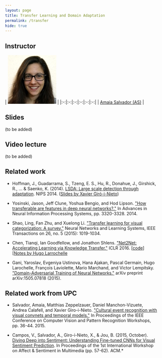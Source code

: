 ```yaml
---
layout: page
title: Transfer Learning and Domain Adaptation
permalink: /transfer
hide: true
---
```


## Instructor

| ![AmaiaSalvador][AmaiaSalvador-photo]  |
|:-:|:-:|:-:|:-:|:-:|:-:|
 | [Amaia Salvador (AS)][AmaiaSalvador-web] |

[AmaiaSalvador-web]: https://imatge.upc.edu/web/people/amaia-salvador

[AmaiaSalvador-photo]: img/instructors/AmaiaSalvador.jpg "Amaia Salvador"

## Slides

(to be added)

## Video lecture

(to be added)


## Related work

* Hoffman, J., Guadarrama, S., Tzeng, E. S., Hu, R., Donahue, J., Girshick, R., ... &amp; Saenko, K. (2014). [LSDA: Large scale detection through adaptation](http://lsda.berkeleyvision.org/). NIPS 2014. ([Slides by Xavier Giró-i-Nieto](https://docs.google.com/presentation/d/1Z8T6cnAnkkcc1GSvLD9tpOivJGXCOV85M3GHbtXzgbY/edit?usp=sharing))

* Yosinski, Jason, Jeff Clune, Yoshua Bengio, and Hod Lipson. ["How transferable are features in deep neural networks?."](http://papers.nips.cc/paper/5347-how-transferable-are-features-in-deep-neural-networks) In Advances in Neural Information Processing Systems, pp. 3320-3328. 2014.

* Shao, Ling, Fan Zhu, and Xuelong Li. ["Transfer learning for visual categorization: A survey."](http://dx.doi.org/10.1109/TNNLS.2014.2330900) Neural Networks and Learning Systems, IEEE Transactions on 26, no. 5 (2015): 1019-1034.

* Chen, Tianqi, Ian Goodfellow, and Jonathon Shlens. ["Net2Net: Accelerating Learning via Knowledge Transfer."](http://arxiv.org/abs/1511.05641) ICLR 2016. [[code](https://github.com/soumith/net2net.torch)] [[Notes by Hugo Larrochelle](https://www.evernote.com/shard/s189/sh/46414718-9663-440e-bbb7-65126b247b42/19688c438709251d8275d843b8158b03)

* Gani, Yaroslav, Evgeniya Ustinova, Hana Ajakan, Pascal Germain, Hugo Larochelle, François Laviolette, Mario Marchand, and Victor Lempitsky. ["Domain-Adversarial Training of Neural Networks."](http://arxiv.org/abs/1505.07818) arXiv preprint arXiv:1505.07818 (2015).

## Related work from UPC

* Salvador, Amaia, Matthias Zeppelzauer, Daniel Manchon-Vizuete, Andrea Calafell, and Xavier Giro-i-Nieto. ["Cultural event recognition with visual convnets and temporal models."](https://imatge.upc.edu/web/publications/cultural-event-recognition-visual-convnets-and-temporal-models) In Proceedings of the IEEE Conference on Computer Vision and Pattern Recognition Workshops, pp. 36-44. 2015.

* Campos, V., Salvador, A., Giro-i-Nieto, X., & Jou, B. (2015, October). [Diving Deep into Sentiment: Understanding Fine-tuned CNNs for Visual Sentiment Prediction](http://dl.acm.org/citation.cfm?id=2813530). In Proceedings of the 1st International Workshop on Affect & Sentiment in Multimedia (pp. 57-62). ACM.*
